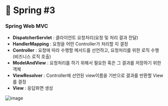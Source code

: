 # :seedling: Spring #3

### Spring Web MVC

* **DispatcherServlet** : 클라이언트 요청처리(요청 및 처리 결과 전달)
* **HandlerMapping** : 요청을 어떤 Controller가 처리할 지 결정
* **Controller** : 요청에 따라 수행할 메서드를 선언하고, 요청처리를 위한 로직 수행(비즈니스 로직 호출)
* **ModelAndView** : 요청처리를 하기 위해서 필요한 혹은 그 결과를 저장하기 위한 객체
* **ViewResolver** : Controller에 선언된 view이름을 기반으로 결과를 반환할 View를 결정
* **View** : 응답화면 생성



![image](https://user-images.githubusercontent.com/68459918/231642449-b6878c84-11ef-4615-9763-1b0e7eca6e63.png)

